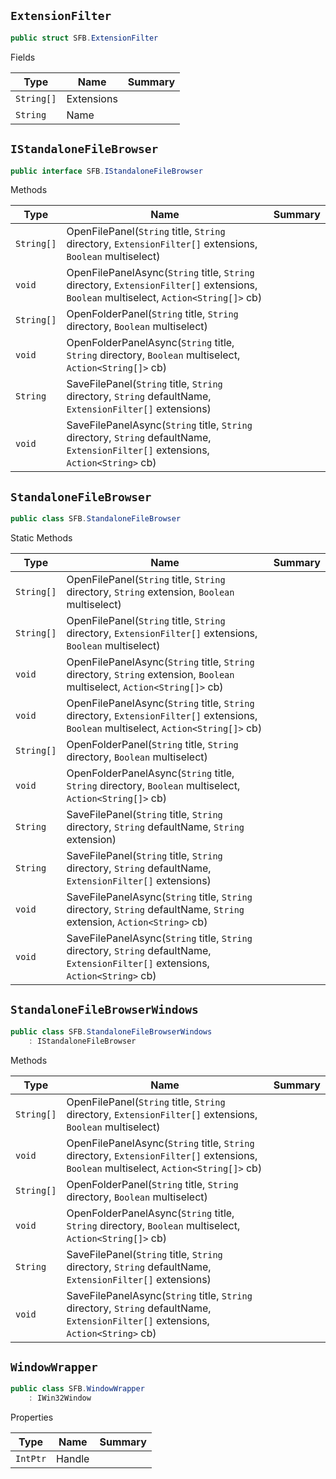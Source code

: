 ## `ExtensionFilter`

```csharp
public struct SFB.ExtensionFilter

```

Fields

| Type | Name | Summary | 
| --- | --- | --- | 
| `String[]` | Extensions |  | 
| `String` | Name |  | 


## `IStandaloneFileBrowser`

```csharp
public interface SFB.IStandaloneFileBrowser

```

Methods

| Type | Name | Summary | 
| --- | --- | --- | 
| `String[]` | OpenFilePanel(`String` title, `String` directory, `ExtensionFilter[]` extensions, `Boolean` multiselect) |  | 
| `void` | OpenFilePanelAsync(`String` title, `String` directory, `ExtensionFilter[]` extensions, `Boolean` multiselect, `Action<String[]>` cb) |  | 
| `String[]` | OpenFolderPanel(`String` title, `String` directory, `Boolean` multiselect) |  | 
| `void` | OpenFolderPanelAsync(`String` title, `String` directory, `Boolean` multiselect, `Action<String[]>` cb) |  | 
| `String` | SaveFilePanel(`String` title, `String` directory, `String` defaultName, `ExtensionFilter[]` extensions) |  | 
| `void` | SaveFilePanelAsync(`String` title, `String` directory, `String` defaultName, `ExtensionFilter[]` extensions, `Action<String>` cb) |  | 


## `StandaloneFileBrowser`

```csharp
public class SFB.StandaloneFileBrowser

```

Static Methods

| Type | Name | Summary | 
| --- | --- | --- | 
| `String[]` | OpenFilePanel(`String` title, `String` directory, `String` extension, `Boolean` multiselect) |  | 
| `String[]` | OpenFilePanel(`String` title, `String` directory, `ExtensionFilter[]` extensions, `Boolean` multiselect) |  | 
| `void` | OpenFilePanelAsync(`String` title, `String` directory, `String` extension, `Boolean` multiselect, `Action<String[]>` cb) |  | 
| `void` | OpenFilePanelAsync(`String` title, `String` directory, `ExtensionFilter[]` extensions, `Boolean` multiselect, `Action<String[]>` cb) |  | 
| `String[]` | OpenFolderPanel(`String` title, `String` directory, `Boolean` multiselect) |  | 
| `void` | OpenFolderPanelAsync(`String` title, `String` directory, `Boolean` multiselect, `Action<String[]>` cb) |  | 
| `String` | SaveFilePanel(`String` title, `String` directory, `String` defaultName, `String` extension) |  | 
| `String` | SaveFilePanel(`String` title, `String` directory, `String` defaultName, `ExtensionFilter[]` extensions) |  | 
| `void` | SaveFilePanelAsync(`String` title, `String` directory, `String` defaultName, `String` extension, `Action<String>` cb) |  | 
| `void` | SaveFilePanelAsync(`String` title, `String` directory, `String` defaultName, `ExtensionFilter[]` extensions, `Action<String>` cb) |  | 


## `StandaloneFileBrowserWindows`

```csharp
public class SFB.StandaloneFileBrowserWindows
    : IStandaloneFileBrowser

```

Methods

| Type | Name | Summary | 
| --- | --- | --- | 
| `String[]` | OpenFilePanel(`String` title, `String` directory, `ExtensionFilter[]` extensions, `Boolean` multiselect) |  | 
| `void` | OpenFilePanelAsync(`String` title, `String` directory, `ExtensionFilter[]` extensions, `Boolean` multiselect, `Action<String[]>` cb) |  | 
| `String[]` | OpenFolderPanel(`String` title, `String` directory, `Boolean` multiselect) |  | 
| `void` | OpenFolderPanelAsync(`String` title, `String` directory, `Boolean` multiselect, `Action<String[]>` cb) |  | 
| `String` | SaveFilePanel(`String` title, `String` directory, `String` defaultName, `ExtensionFilter[]` extensions) |  | 
| `void` | SaveFilePanelAsync(`String` title, `String` directory, `String` defaultName, `ExtensionFilter[]` extensions, `Action<String>` cb) |  | 


## `WindowWrapper`

```csharp
public class SFB.WindowWrapper
    : IWin32Window

```

Properties

| Type | Name | Summary | 
| --- | --- | --- | 
| `IntPtr` | Handle |  | 


